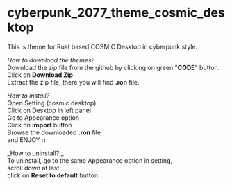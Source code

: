 # cyberpunk_2077_theme_cosmic_desktop  
  This is theme for Rust based COSMIC Desktop in cyberpunk style. 

_How to download the themes?_  
    Download the zip file from the github by clicking on green "**CODE**" button.  
  Click on **Download Zip**  
  Extract the zip file, there you will find **.ron** file.   

_How to install?_  
    Open Setting (cosmic desktop)  
  Click on Desktop in left panel  
  Go to Appearance option  
  Click on **import** button   
  Browse the downloaded **.ron** file   
  and ENJOY :)  


_How to uninstall? _   
    To uninstall, go to the same Appearance option in setting,  
  scroll down at last  
  click on **Reset to default** button.  
